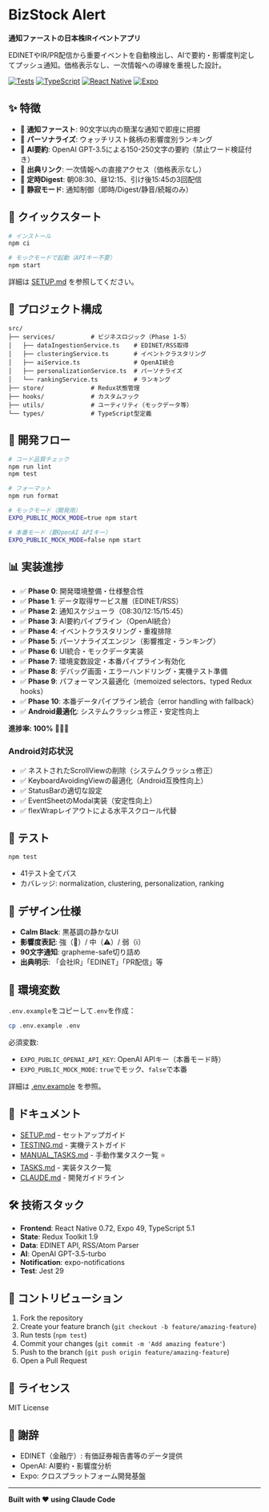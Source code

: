 # BizStock Alert

**通知ファーストの日本株IRイベントアプリ**

EDINETやIR/PR配信から重要イベントを自動検出し、AIで要約・影響度判定してプッシュ通知。価格表示なし、一次情報への導線を重視した設計。

[![Tests](https://img.shields.io/badge/tests-41%20passed-success)](https://github.com)
[![TypeScript](https://img.shields.io/badge/TypeScript-5.1-blue)](https://www.typescriptlang.org/)
[![React Native](https://img.shields.io/badge/React%20Native-0.72-blue)](https://reactnative.dev/)
[![Expo](https://img.shields.io/badge/Expo-49-blue)](https://expo.dev/)

## ✨ 特徴

- 📰 **通知ファースト**: 90文字以内の簡潔な通知で即座に把握
- 🎯 **パーソナライズ**: ウォッチリスト銘柄の影響度別ランキング
- 🤖 **AI要約**: OpenAI GPT-3.5による150-250文字の要約（禁止ワード検証付き）
- 🔗 **出典リンク**: 一次情報への直接アクセス（価格表示なし）
- 🌅 **定時Digest**: 朝08:30、昼12:15、引け後15:45の3回配信
- 🔕 **静寂モード**: 通知制御（即時/Digest/静音/続報のみ）

## 🚀 クイックスタート

```bash
# インストール
npm ci

# モックモードで起動（APIキー不要）
npm start
```

詳細は [SETUP.md](./SETUP.md) を参照してください。

## 📁 プロジェクト構成

```
src/
├── services/          # ビジネスロジック（Phase 1-5）
│   ├── dataIngestionService.ts    # EDINET/RSS取得
│   ├── clusteringService.ts       # イベントクラスタリング
│   ├── aiService.ts               # OpenAI統合
│   ├── personalizationService.ts  # パーソナライズ
│   └── rankingService.ts          # ランキング
├── store/             # Redux状態管理
├── hooks/             # カスタムフック
├── utils/             # ユーティリティ（モックデータ等）
└── types/             # TypeScript型定義
```

## 🔧 開発フロー

```bash
# コード品質チェック
npm run lint
npm test

# フォーマット
npm run format

# モックモード（開発用）
EXPO_PUBLIC_MOCK_MODE=true npm start

# 本番モード（要OpenAI APIキー）
EXPO_PUBLIC_MOCK_MODE=false npm start
```

## 📊 実装進捗

- ✅ **Phase 0**: 開発環境整備・仕様整合性
- ✅ **Phase 1**: データ取得サービス層（EDINET/RSS）
- ✅ **Phase 2**: 通知スケジューラ（08:30/12:15/15:45）
- ✅ **Phase 3**: AI要約パイプライン（OpenAI統合）
- ✅ **Phase 4**: イベントクラスタリング・重複排除
- ✅ **Phase 5**: パーソナライズエンジン（影響推定・ランキング）
- ✅ **Phase 6**: UI統合・モックデータ実装
- ✅ **Phase 7**: 環境変数設定・本番パイプライン有効化
- ✅ **Phase 8**: デバッグ画面・エラーハンドリング・実機テスト準備
- ✅ **Phase 9**: パフォーマンス最適化（memoized selectors、typed Redux hooks）
- ✅ **Phase 10**: 本番データパイプライン統合（error handling with fallback）
- ✅ **Android最適化**: システムクラッシュ修正・安定性向上

**進捗率: 100%** 🎉🎊✨

### Android対応状況

- ✅ ネストされたScrollViewの削除（システムクラッシュ修正）
- ✅ KeyboardAvoidingViewの最適化（Android互換性向上）
- ✅ StatusBarの適切な設定
- ✅ EventSheetのModal実装（安定性向上）
- ✅ flexWrapレイアウトによる水平スクロール代替

## 🧪 テスト

```bash
npm test
```

- 41テスト全てパス
- カバレッジ: normalization, clustering, personalization, ranking

## 🎨 デザイン仕様

- **Calm Black**: 黒基調の静かなUI
- **影響度表記**: 強（🚨）/ 中（⚠️）/ 弱（ℹ️）
- **90文字通知**: grapheme-safe切り詰め
- **出典明示**: 「会社IR」「EDINET」「PR配信」等

## 🔐 環境変数

`.env.example`をコピーして`.env`を作成：

```bash
cp .env.example .env
```

必須変数:
- `EXPO_PUBLIC_OPENAI_API_KEY`: OpenAI APIキー（本番モード時）
- `EXPO_PUBLIC_MOCK_MODE`: `true`でモック、`false`で本番

詳細は [.env.example](./.env.example) を参照。

## 📖 ドキュメント

- [SETUP.md](./SETUP.md) - セットアップガイド
- [TESTING.md](./TESTING.md) - 実機テストガイド
- [MANUAL_TASKS.md](./MANUAL_TASKS.md) - 手動作業タスク一覧 ⭐
- [TASKS.md](./TASKS.md) - 実装タスク一覧
- [CLAUDE.md](./CLAUDE.md) - 開発ガイドライン

## 🛠️ 技術スタック

- **Frontend**: React Native 0.72, Expo 49, TypeScript 5.1
- **State**: Redux Toolkit 1.9
- **Data**: EDINET API, RSS/Atom Parser
- **AI**: OpenAI GPT-3.5-turbo
- **Notification**: expo-notifications
- **Test**: Jest 29

## 🤝 コントリビューション

1. Fork the repository
2. Create your feature branch (`git checkout -b feature/amazing-feature`)
3. Run tests (`npm test`)
4. Commit your changes (`git commit -m 'Add amazing feature'`)
5. Push to the branch (`git push origin feature/amazing-feature`)
6. Open a Pull Request

## 📝 ライセンス

MIT License

## 🙏 謝辞

- EDINET（金融庁）: 有価証券報告書等のデータ提供
- OpenAI: AI要約・影響度分析
- Expo: クロスプラットフォーム開発基盤

---

**Built with ❤️ using Claude Code**

